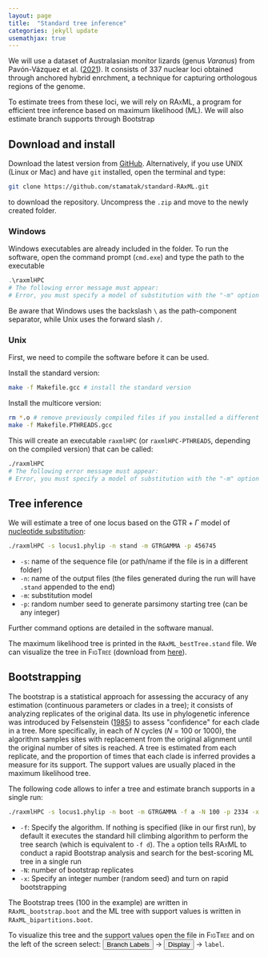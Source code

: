 ```yaml
---
layout: page
title:  "Standard tree inference"
categories: jekyll update
usemathjax: true
---
```


<script type="text/javascript" charset="utf-8" 
src="https://cdn.mathjax.org/mathjax/latest/MathJax.js?config=TeX-AMS-MML_HTMLorMML,
https://vincenttam.github.io/javascripts/MathJaxLocal.js"></script>


We will use a dataset of Australasian monitor lizards (genus _Varanus_) from Pavón-Vázquez et al. ([2021](https://doi.org/10.1093/sysbio/syaa102)). It consists of 337 nuclear loci obtained through anchored hybrid enrchment, a technique for capturing orthologous regions of the genome.

To estimate trees from these loci, we will rely on <span style="font-variant: small-caps;">RAxML</span>, a program for efficient tree inference based on maximum likelihood (ML). We will also estimate branch supports through Bootstrap

## Download and install

Download the latest version from [GitHub](https://github.com/stamatak/standard-RAxML/archive/refs/heads/master.zip). Alternatively, if you use UNIX (Linux or Mac) and have `git` installed, open the terminal and type:

```sh
git clone https://github.com/stamatak/standard-RAxML.git
```

to download the repository. Uncompress the `.zip` and move to the newly created folder.

### Windows

Windows executables are already included in the folder. To run the software, open the command prompt (`cmd.exe`) and type the path to the executable

```powershell
.\raxmlHPC
# The following error message must appear:
# Error, you must specify a model of substitution with the "-m" option
```

Be aware that Windows uses the backslash `\` as the path-component separator, while Unix uses the forward slash `/`.

### Unix

First, we need to compile the software before it can be used.

Install the standard version:

```sh
make -f Makefile.gcc # install the standard version
```

Install the multicore version:

```sh
rm *.o # remove previously compiled files if you installed a different version
make -f Makefile.PTHREADS.gcc
```
This will create an executable `raxmlHPC` (or `raxmlHPC-PTHREADS`, depending on the compiled version) that can be called:

```sh
./raxmlHPC
# The following error message must appear:
# Error, you must specify a model of substitution with the "-m" option
```

## Tree inference

We will estimate a tree of one locus based on the $\text{GTR} + \Gamma$ model of [nucleotide substitution](https://en.wikipedia.org/wiki/Substitution_model):

```sh
./raxmlHPC -s locus1.phylip -n stand -m GTRGAMMA -p 456745
```

- `-s`: name of the sequence file (or path/name if the file is in a different folder)
- `-n`: name of the output files (the files generated during the run will have `.stand` appended to the end)
- `-m`: substitution model
- `-p`: random number seed to generate parsimony starting tree (can be any integer)

Further command options are detailed in the software manual.

The maximum likelihood tree is printed in the `RAxML_bestTree.stand` file. We can visualize the tree in <span style="font-variant: small-caps;">FigTree</span> (download from [here](https://github.com/rambaut/figtree/releases/tag/v1.4.4)).


## Bootstrapping

The bootstrap is a statistical approach for assessing the accuracy of any estimation (continuous parameters or clades in a tree); it consists of analyzing replicates of the original data. Its use in phylogenetic inference was introduced by Felsenstein ([1985](https://doi.org/10.1111/j.1558-5646.1985.tb00420.x)) to assess "confidence" for each clade in a tree. More specifically, in each of $N$ cycles ($N$ = 100 or 1000), the algorithm samples sites with replacement from the original alignment until the original number of sites is reached. A tree is estimated from each replicate, and the proportion of times that each clade is inferred provides a measure for its support. The support values are usually placed in the maximum likelihood tree.

The following code allows to infer a tree and estimate branch supports in a single run:

```sh
./raxmlHPC -s locus1.phylip -n boot -m GTRGAMMA -f a -N 100 -p 2334 -x 563454
```

- `-f`: Specify the algorithm. If nothing is specified (like in our first run), by default it executes the standard hill climbing algorithm to perform the tree search (which is equivalent to `-f d`). The `a` option tells <span style="font-variant: small-caps;">RAxML</span> to conduct a rapid Bootstrap analysis and search for the best-scoring ML tree in a single run
- `-N`: number of bootstrap replicates
- `-x`: Specify an integer number (random seed) and turn on rapid bootstrapping

The Bootstrap trees (100 in the example) are written in `RAxML_bootstrap.boot` and the ML tree with support values is written in `RAxML_bipartitions.boot`.

To visualize this tree and the support values open the file in <span style="font-variant: small-caps;">FigTree</span> and on the left of the screen select: <button>Branch Labels</button> &rarr; <button>Display</button> &rarr; `label`.
